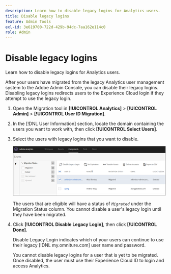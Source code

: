 ```yaml
---
description: Learn how to disable legacy logins for Analytics users.
title: Disable legacy logins
feature: Admin Tools
exl-id: 3e619700-722d-429b-94dc-7aa162e114c0
role: Admin
---
```

# Disable legacy logins

Learn how to disable legacy logins for Analytics users.

After your users have migrated from the legacy Analytics user management system to the Adobe Admin Console, you can disable their legacy logins. Disabling legacy logins redirects users to the Experience Cloud login if they attempt to use the legacy login.

1. Open the Migration tool in **[!UICONTROL Analytics]** > **[!UICONTROL Admin]** > **[!UICONTROL User ID Migration]**.
1. In the [!DNL User Information] section, locate the domain containing the users you want to work with, then click **[!UICONTROL Select Users]**.
1. Select the users with legacy logins that you want to disable.

   ![](/help/admin/tools/user-management2/user-migration/assets/user-info.png)

   The users that are eligible will have a status of *`Migrated`* under the Migration Status column. You cannot disable a user's legacy login until they have been migrated.
1. Click **[!UICONTROL Disable Legacy Login]**, then click **[!UICONTROL Done]**.

   Disable Legacy Login indicates which of your users can continue to use their legacy [!DNL my.omniture.com] user name and password.

   You cannot disable legacy logins for a user that is yet to be migrated. Once disabled, the user must use their Experience Cloud ID to login and access Analytics.
